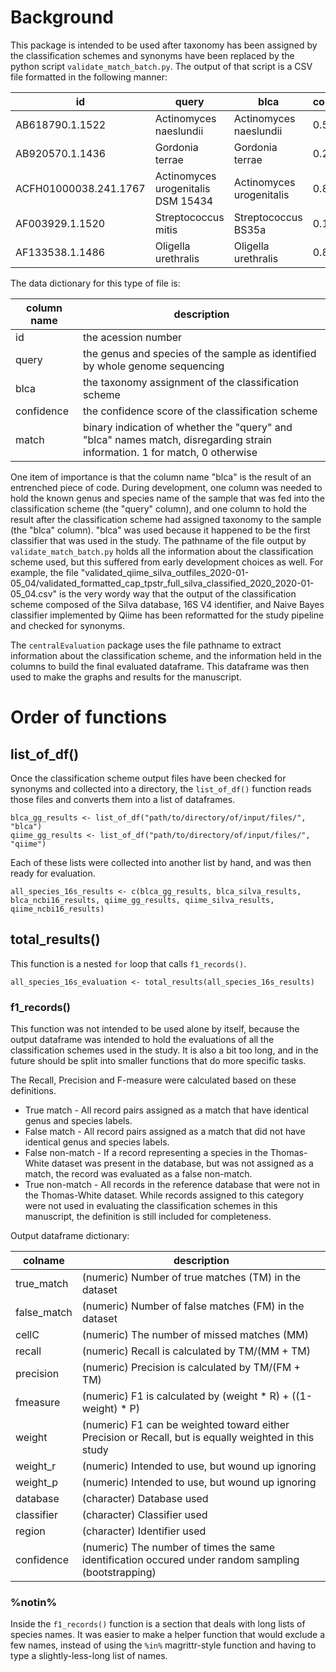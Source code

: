 # Background

This package is intended to be used after taxonomy has been assigned by the classification schemes and synonyms have been replaced by the python script `validate_match_batch.py`. The output of that script is a CSV file formatted in the following manner:

| id | query | blca | confidence | match |
|---------|---------|---------|---------|---------|
|AB618790.1.1522 | Actinomyces naeslundii | Actinomyces naeslundii | 0.50332 | 1|
|AB920570.1.1436 | Gordonia terrae | Gordonia terrae | 0.20453 | 1|
|ACFH01000038.241.1767 | Actinomyces urogenitalis DSM 15434 | Actinomyces urogenitalis | 0.81324 | 1|
|AF003929.1.1520 | Streptococcus mitis | Streptococcus BS35a | 0.11467 | 0|
|AF133538.1.1486 | Oligella urethralis | Oligella urethralis | 0.86878 | 1|

The data dictionary for this type of file is:

|column name | description |
|-------|-----------------------|
|id | the acession number |
|query | the genus and species of the sample as identified by whole genome sequencing |
|blca | the taxonomy assignment of the classification scheme |
|confidence | the confidence score of the classification scheme |
|match | binary indication of whether the "query" and "blca" names match, disregarding strain information. 1 for match, 0 otherwise |

One item of importance is that the column name "blca" is the result of an entrenched piece of code. During development, one column was needed to hold the known genus and species name of the sample that was fed into the classification scheme (the "query" column), and one column to hold the result after the classification scheme had assigned taxonomy to the sample (the "blca" column). "blca" was used because it happened to be the first classifier that was used in the study. The pathname of the file output by `validate_match_batch.py` holds all the information about the classification scheme used, but this suffered from early development choices as well. For example, the file "validated_qiime_silva_outfiles_2020-01-05_04/validated_formatted_cap_tpstr_full_silva_classified_2020_2020-01-05_04.csv" is the very wordy way that the output of the classification scheme composed of the Silva database, 16S V4 identifier, and Naive Bayes classifier implemented by Qiime has been reformatted for the study pipeline and checked for synonyms.

The `centralEvaluation` package uses the file pathname to extract information about the classification scheme, and the information held in the columns to build the final evaluated dataframe. This dataframe was then used to make the graphs and results for the manuscript. 

# Order of functions

## list_of_df()

Once the classification scheme output files have been checked for synonyms and collected into a directory, the `list_of_df()` function reads those files and converts them into a list of dataframes. 

```{r, eval=FALSE}
blca_gg_results <- list_of_df("path/to/directory/of/input/files/", "blca")
qiime_gg_results <- list_of_df("path/to/directory/of/input/files/", "qiime")
```

Each of these lists were collected into another list by hand, and was then ready for evaluation.

```{r, eval=FALSE}
all_species_16s_results <- c(blca_gg_results, blca_silva_results, blca_ncbi16_results, qiime_gg_results, qiime_silva_results, qiime_ncbi16_results)
```

## total_results()

This function is a nested `for` loop that calls `f1_records()`.

```{r, eval=FALSE}
all_species_16s_evaluation <- total_results(all_species_16s_results)
```

### f1_records()

This function was not intended to be used alone by itself, because the output dataframe was intended to hold the evaluations of all the classification schemes used in the study. It is also a bit too long, and in the future should be split into smaller functions that do more specific tasks. 

The Recall, Precision and F-measure were calculated based on these definitions.

  * True match - All record pairs assigned as a match that have identical genus and species labels.
  * False match - All record pairs assigned as a match that did not have identical genus and species labels.
  * False non-match - If a record representing a species in the Thomas-White dataset was present in the database, but was not assigned as a match, the record was evaluated as a false non-match. 
  * True non-match - All records in the reference database that were not in the Thomas-White dataset. While records assigned to this category were not used in evaluating the classification schemes in this manuscript, the definition is still included for completeness.


Output dataframe dictionary:

| colname | description |
|---------|-------------------------|
| true_match | (numeric) Number of true matches (TM) in the dataset |
| false_match | (numeric) Number of false matches (FM) in the dataset |
| cellC | (numeric) The number of missed matches (MM) |
| recall | (numeric) Recall is calculated by TM/(MM + TM) |
| precision | (numeric) Precision is calculated by TM/(FM + TM) |
| fmeasure | (numeric) F1 is calculated by (weight * R) + ((1-weight) * P) |
| weight | (numeric) F1 can be weighted toward either Precision or Recall, but is equally weighted in this study |
| weight_r | (numeric) Intended to use, but wound up ignoring |
| weight_p | (numeric) Intended to use, but wound up ignoring |
| database | (character) Database used |
| classifier | (character) Classifier used |
| region | (character) Identifier used |
| confidence | (numeric) The number of times the same identification occured under random sampling (bootstrapping) |

### %notin%

Inside the `f1_records()` function is a section that deals with long lists of species names. It was easier to make a helper function that would exclude a few names, instead of using the `%in%` magrittr-style function and having to type a slightly-less-long list of names.
